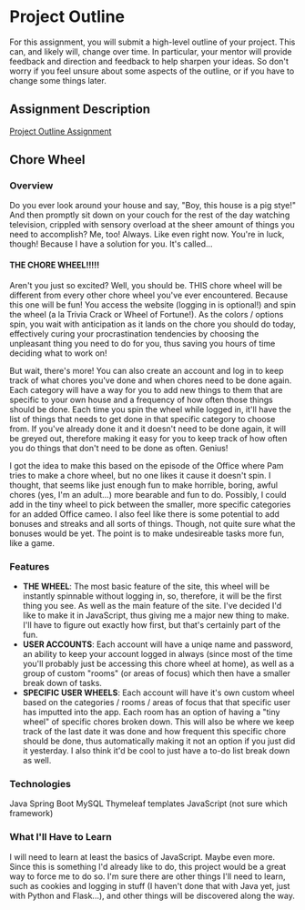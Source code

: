 # Project Outline
For this assignment, you will submit a high-level outline of your project. This can, and likely will, change over time. In particular, your mentor will provide feedback and direction and feedback to help sharpen your ideas. So don't worry if you feel unsure about some aspects of the outline, or if you have to change some things later.

## Assignment Description
[Project Outline Assignment](https://education.launchcode.org/liftoff/assignments/project-outline/)

## Chore Wheel

### Overview
Do you ever look around your house and say, "Boy, this house is a pig stye!" And then promptly sit down on your couch for the rest of the day watching television, crippled with sensory overload at the sheer amount of things you need to accomplish? Me, too! Always. Like even right now. You're in luck, though! Because I have a solution for you. It's called...

#### THE CHORE WHEEL!!!!!

Aren't you just so excited? Well, you should be. THIS chore wheel will be different from every other chore wheel you've ever encountered. Because this one will be fun! You access the website (logging in is optional!) and spin the wheel (a la Trivia Crack or Wheel of Fortune!). As the colors / options spin, you wait with anticipation as it lands on the chore you should do today, effectively curing your procrastination tendencies by choosing the unpleasant thing you need to do for you, thus saving you hours of time deciding what to work on!

But wait, there's more! You can also create an account and log in to keep track of what chores you've done and when chores need to be done again. Each category will have a way for you to add new things to them that are specific to your own house and a frequency of how often those things should be done. Each time you spin the wheel while logged in, it'll have the list of things that needs to get done in that specific category to choose from. If you've already done it and it doesn't need to be done again, it will be greyed out, therefore making it easy for you to keep track of how often you do things that don't need to be done as often. Genius!

I got the idea to make this based on the episode of the Office where Pam tries to make a chore wheel, but no one likes it cause it doesn't spin. I thought, that seems like just enough fun to make horrible, boring, awful chores (yes, I'm an adult...) more bearable and fun to do. Possibly, I could add in the tiny wheel to pick between the smaller, more specific categories for an added Office cameo. I also feel like there is some potential to add bonuses and streaks and all sorts of things. Though, not quite sure what the bonuses would be yet. The point is to make undesireable tasks more fun, like a game.

### Features
- **THE WHEEL**: The most basic feature of the site, this wheel will be instantly spinnable without logging in, so, therefore, it will be the first thing you see. As well as the main feature of the site. I've decided I'd like to make it in JavaScript, thus giving me a major new thing to make. I'll have to figure out exactly how first, but that's certainly part of the fun.
- **USER ACCOUNTS**: Each account will have a uniqe name and password, an ability to keep your account logged in always (since most of the time you'll probably just be accessing this chore wheel at home), as well as a group of custom "rooms" (or areas of focus) which then have a smaller break down of tasks.
- **SPECIFIC USER WHEELS**: Each account will have it's own custom wheel based on the categories / rooms / areas of focus that that specific user has imputted into the app. Each room has an option of having a "tiny wheel" of specific chores broken down. This will also be where we keep track of the last date it was done and how frequent this specific chore should be done, thus automatically making it not an option if you just did it yesterday. I also think it'd be cool to just have a to-do list break down as well.

### Technologies
Java
Spring Boot
MySQL
Thymeleaf templates
JavaScript (not sure which framework)

### What I'll Have to Learn
I will need to learn at least the basics of JavaScript. Maybe even more. Since this is something I'd already like to do, this project would be a great way to force me to do so. I'm sure there are other things I'll need to learn, such as cookies and logging in stuff (I haven't done that with Java yet, just with Python and Flask...), and other things will be discovered along the way.
